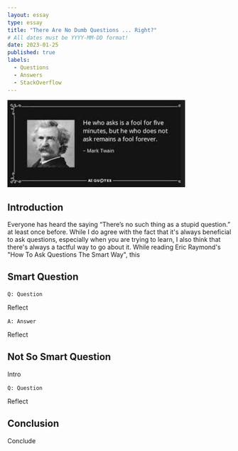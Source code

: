 ```yaml
---
layout: essay
type: essay
title: "There Are No Dumb Questions ... Right?"
# All dates must be YYYY-MM-DD format!
date: 2023-01-25
published: true
labels:
  - Questions
  - Answers
  - StackOverflow
---
```


<img width="400px" class="rounded float-start pe-4" src="../img/questions.png">

## Introduction

Everyone has heard the saying “There’s no such thing as a stupid question.” at least once before. While I do agree with the fact that it's always beneficial to ask questions, especially when you are trying to learn, I also think that there's always a tactful way to go about it. While reading Eric Raymond's "How To Ask Questions The Smart Way", this  

## Smart Question


```
Q: Question
```

Reflect

```
A: Answer

```
 
Reflect

## Not So Smart Question

Intro

```
Q: Question
```

Reflect

## Conclusion

Conclude
